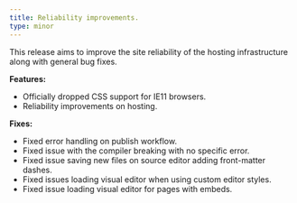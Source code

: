 ```yaml
---
title: Reliability improvements.
type: minor
---
```


This release aims to improve the site reliability of the hosting infrastructure along with general bug fixes.

**Features:**

* Officially dropped CSS support for IE11 browsers.
* Reliability improvements on hosting.

**Fixes:**

* Fixed error handling on publish workflow.
* Fixed issue with the compiler breaking with no specific error.
* Fixed issue saving new files on source editor adding front-matter dashes.
* Fixed issues loading visual editor when using custom editor styles.
* Fixed issue loading visual editor for pages with embeds.